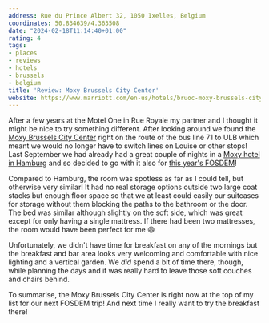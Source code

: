 ```yaml
---
address: Rue du Prince Albert 32, 1050 Ixelles, Belgium
coordinates: 50.834639/4.363508
date: "2024-02-18T11:14:40+01:00"
rating: 4
tags:
- places
- reviews
- hotels
- brussels
- belgium
title: 'Review: Moxy Brussels City Center'
website: https://www.marriott.com/en-us/hotels/bruoc-moxy-brussels-city-center/overview/
---
```


After a few years at the Motel One in Rue Royale my partner and I thought it might be nice to try something different. After looking around we found the [Moxy Brussels City Center](https://www.marriott.com/en-us/hotels/bruoc-moxy-brussels-city-center/overview/) right on the route of the bus line 71 to ULB which meant we would no longer have to switch lines on Louise or other stops! Last September we had already had a great couple of nights in a [Moxy hotel in Hamburg](https://zerokspot.com/weblog/2023/10/01/moxy-hamburg-city/) and so decided to go with it also for [this year's FOSDEM](https://zerokspot.com/weblog/2024/02/08/fosdem-2024-a-quick-recap/)!

Compared to Hamburg, the room was spotless as far as I could tell, but otherwise very similar! It had no real storage options outside two large coat stacks but enough floor space so that we at least could easily our suitcases for storage without them blocking the paths to the bathroom or the door. The bed was similar although slightly on the soft side, which was great except for only having a single mattress. If there had been two mattresses, the room would have been perfect for me 😄

Unfortunately, we didn't have time for breakfast on any of the mornings but the breakfast and bar area looks very welcoming and comfortable with nice lighting and a vertical garden. We *did* spend a bit of time there, though, while planning the days and it was really hard to leave those soft couches and chairs behind.

To summarise, the Moxy Brussels City Center is right now at the top of my list for our next FOSDEM trip! And next time I really want to try the breakfast there!
